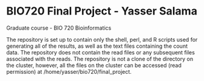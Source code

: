# BIO720 Final Project - Yasser Salama
Graduate course - BIO 720 Bioinformatics

The repository is set up to contain only the shell, perl, and R scripts used for generating all of the results, as well as the text files containing the count data. The repository does not contain the read files or any subsequent files associated with the reads. The repository is not a clone of the directory on the cluster, however, all the files on the cluster can be accessed (read permission) at /home/yasser/bio720/final_project.
